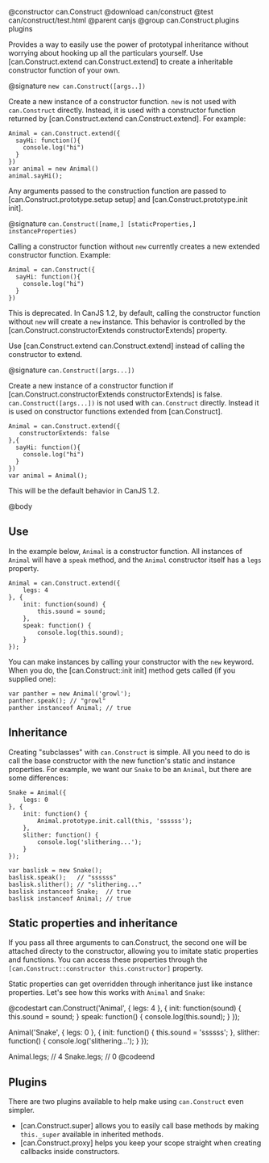 @constructor can.Construct
@download can/construct
@test can/construct/test.html
@parent canjs
@group can.Construct.plugins plugins

Provides a way to easily use the power of prototypal inheritance 
without worrying about hooking up all the particulars yourself. Use
[can.Construct.extend can.Construct.extend] to create a inheritable
constructor function of your own.


@signature `new can.Construct([args..])`

Create a new instance of a constructor function. `new` is not
used with `can.Construct` directly. Instead, it is used with a constructor 
function returned by [can.Construct.extend can.Construct.extend]. For
example:

    Animal = can.Construct.extend({
      sayHi: function(){
        console.log("hi")
      }
    })
    var animal = new Animal()
    animal.sayHi();
    
Any arguments passed to the construction function are passed 
to [can.Construct.prototype.setup setup] and [can.Construct.prototype.init init].

@signature `can.Construct([name,] [staticProperties,] instanceProperties)`

Calling a constructor function without `new` currently 
creates a new extended constructor function. Example:

    Animal = can.Construct({
      sayHi: function(){
        console.log("hi")
      }
    })
    
This is deprecated. In CanJS 1.2, by default, calling the constructor function
without `new` will create a `new` instance.  This behavior is controlled
by the [can.Construct.constructorExtends constructorExtends] property.

Use [can.Construct.extend can.Construct.extend] 
instead of calling the constructor to extend.

@signature `can.Construct([args...])`

Create a new instance of a constructor function if
[can.Construct.constructorExtends constructorExtends] is 
false. `can.Construct([args...])` is not used with `can.Construct`
directly. Instead it is used on constructor functions
extended from [can.Construct].

    Animal = can.Construct.extend({
       constructorExtends: false
    },{
      sayHi: function(){
        console.log("hi")
      }
    })
    var animal = Animal();


This will be the default behavior in CanJS 1.2.



@body


## Use

In the example below, `Animal` is a constructor function. All instances of `Animal` will have a `speak`
method, and the `Animal` constructor itself has a `legs` property.


    Animal = can.Construct.extend({
        legs: 4
    }, {
        init: function(sound) {
            this.sound = sound;
        },
        speak: function() {
            console.log(this.sound);
        }
    });


You can make instances by calling your constructor with the `new` keyword. When you do, the [can.Construct::init init]
method gets called (if you supplied one):

    var panther = new Animal('growl');
    panther.speak(); // "growl"
    panther instanceof Animal; // true


## Inheritance

Creating "subclasses" with `can.Construct` is simple. All you need to do is call the base constructor
with the new function's static and instance properties. For example, we want our `Snake` to
be an `Animal`, but there are some differences:


    Snake = Animal({
        legs: 0
    }, {
        init: function() {
            Animal.prototype.init.call(this, 'ssssss');
        },
        slither: function() {
            console.log('slithering...');
        }
    });
    
    var baslisk = new Snake();
    baslisk.speak();   // "ssssss"
    baslisk.slither(); // "slithering..."
    baslisk instanceof Snake;  // true
    baslisk instanceof Animal; // true


## Static properties and inheritance

If you pass all three arguments to can.Construct, the second one will be attached directy to the
constructor, allowing you to imitate static properties and functions. You can access these
properties through the `[can.Construct::constructor this.constructor]` property.

Static properties can get overridden through inheritance just like instance properties. Let's see
how this works with `Animal` and `Snake`:

@codestart
can.Construct('Animal', {
    legs: 4
}, {
    init: function(sound) {
        this.sound = sound;
    }
    speak: function() {
        console.log(this.sound);
    }
});

Animal('Snake', {
    legs: 0
}, {
    init: function() {
        this.sound = 'ssssss';
    },
    slither: function() {
        console.log('slithering...');
    }
});

Animal.legs; // 4
Snake.legs; // 0
@codeend

## Plugins

There are two plugins available to help make using `can.Construct` even simpler.
* [can.Construct.super] allows you to easily call base methods by making `this._super` available in inherited methods.
* [can.Construct.proxy] helps you keep your scope straight when creating callbacks inside constructors.